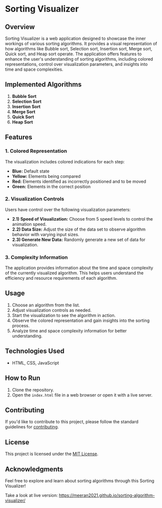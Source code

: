 # Sorting Visualizer

## Overview

Sorting Visualizer is a web application designed to showcase the inner workings of various sorting algorithms. It provides a visual representation of how algorithms like Bubble sort, Selection sort, Insertion sort, Merge sort, Quick sort, and Heap sort operate. The application offers features to enhance the user's understanding of sorting algorithms, including colored representations, control over visualization parameters, and insights into time and space complexities.

## Implemented Algorithms

1. **Bubble Sort**
2. **Selection Sort**
3. **Insertion Sort**
4. **Merge Sort**
5. **Quick Sort**
6. **Heap Sort**

## Features

### 1. Colored Representation
   The visualization includes colored indications for each step:
   - **Blue:** Default state
   - **Yellow:** Elements being compared
   - **Red:** Elements identified as incorrectly positioned and to be moved
   - **Green:** Elements in the correct position

### 2. Visualization Controls
   Users have control over the following visualization parameters:
   - **2.1) Speed of Visualization:** Choose from 5 speed levels to control the animation speed.
   - **2.2) Data Size:** Adjust the size of the data set to observe algorithm behavior with varying input sizes.
   - **2.3) Generate New Data:** Randomly generate a new set of data for visualization.

### 3. Complexity Information
   The application provides information about the time and space complexity of the currently visualized algorithm. This helps users understand the efficiency and resource requirements of each algorithm.

## Usage

1. Choose an algorithm from the list.
2. Adjust visualization controls as needed.
3. Start the visualization to see the algorithm in action.
4. Observe the colored representation and gain insights into the sorting process.
5. Analyze time and space complexity information for better understanding.

## Technologies Used

- HTML, CSS, JavaScript

## How to Run

1. Clone the repository.
2. Open the `index.html` file in a web browser or open it with a live server.

## Contributing

If you'd like to contribute to this project, please follow the standard guidelines for [contributing](CONTRIBUTING.md).

## License

This project is licensed under the [MIT License](LICENSE).

## Acknowledgments

Feel free to explore and learn about sorting algorithms through this Sorting Visualizer!

Take a look at live version: https://meeran2021.github.io/sorting-algorithm-visualizer/
